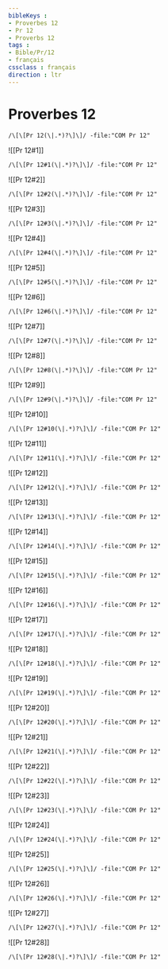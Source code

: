 ```yaml
---
bibleKeys : 
- Proverbes 12
- Pr 12
- Proverbs 12
tags : 
- Bible/Pr/12
- français
cssclass : français
direction : ltr
---
```


# Proverbes 12

```query
/\[\[Pr 12(\|.*)?\]\]/ -file:"COM Pr 12"
```



![[Pr 12#1]]

```query
/\[\[Pr 12#1(\|.*)?\]\]/ -file:"COM Pr 12"
```

![[Pr 12#2]]

```query
/\[\[Pr 12#2(\|.*)?\]\]/ -file:"COM Pr 12"
```

![[Pr 12#3]]

```query
/\[\[Pr 12#3(\|.*)?\]\]/ -file:"COM Pr 12"
```

![[Pr 12#4]]

```query
/\[\[Pr 12#4(\|.*)?\]\]/ -file:"COM Pr 12"
```

![[Pr 12#5]]

```query
/\[\[Pr 12#5(\|.*)?\]\]/ -file:"COM Pr 12"
```

![[Pr 12#6]]

```query
/\[\[Pr 12#6(\|.*)?\]\]/ -file:"COM Pr 12"
```

![[Pr 12#7]]

```query
/\[\[Pr 12#7(\|.*)?\]\]/ -file:"COM Pr 12"
```

![[Pr 12#8]]

```query
/\[\[Pr 12#8(\|.*)?\]\]/ -file:"COM Pr 12"
```

![[Pr 12#9]]

```query
/\[\[Pr 12#9(\|.*)?\]\]/ -file:"COM Pr 12"
```

![[Pr 12#10]]

```query
/\[\[Pr 12#10(\|.*)?\]\]/ -file:"COM Pr 12"
```

![[Pr 12#11]]

```query
/\[\[Pr 12#11(\|.*)?\]\]/ -file:"COM Pr 12"
```

![[Pr 12#12]]

```query
/\[\[Pr 12#12(\|.*)?\]\]/ -file:"COM Pr 12"
```

![[Pr 12#13]]

```query
/\[\[Pr 12#13(\|.*)?\]\]/ -file:"COM Pr 12"
```

![[Pr 12#14]]

```query
/\[\[Pr 12#14(\|.*)?\]\]/ -file:"COM Pr 12"
```

![[Pr 12#15]]

```query
/\[\[Pr 12#15(\|.*)?\]\]/ -file:"COM Pr 12"
```

![[Pr 12#16]]

```query
/\[\[Pr 12#16(\|.*)?\]\]/ -file:"COM Pr 12"
```

![[Pr 12#17]]

```query
/\[\[Pr 12#17(\|.*)?\]\]/ -file:"COM Pr 12"
```

![[Pr 12#18]]

```query
/\[\[Pr 12#18(\|.*)?\]\]/ -file:"COM Pr 12"
```

![[Pr 12#19]]

```query
/\[\[Pr 12#19(\|.*)?\]\]/ -file:"COM Pr 12"
```

![[Pr 12#20]]

```query
/\[\[Pr 12#20(\|.*)?\]\]/ -file:"COM Pr 12"
```

![[Pr 12#21]]

```query
/\[\[Pr 12#21(\|.*)?\]\]/ -file:"COM Pr 12"
```

![[Pr 12#22]]

```query
/\[\[Pr 12#22(\|.*)?\]\]/ -file:"COM Pr 12"
```

![[Pr 12#23]]

```query
/\[\[Pr 12#23(\|.*)?\]\]/ -file:"COM Pr 12"
```

![[Pr 12#24]]

```query
/\[\[Pr 12#24(\|.*)?\]\]/ -file:"COM Pr 12"
```

![[Pr 12#25]]

```query
/\[\[Pr 12#25(\|.*)?\]\]/ -file:"COM Pr 12"
```

![[Pr 12#26]]

```query
/\[\[Pr 12#26(\|.*)?\]\]/ -file:"COM Pr 12"
```

![[Pr 12#27]]

```query
/\[\[Pr 12#27(\|.*)?\]\]/ -file:"COM Pr 12"
```

![[Pr 12#28]]

```query
/\[\[Pr 12#28(\|.*)?\]\]/ -file:"COM Pr 12"
```

